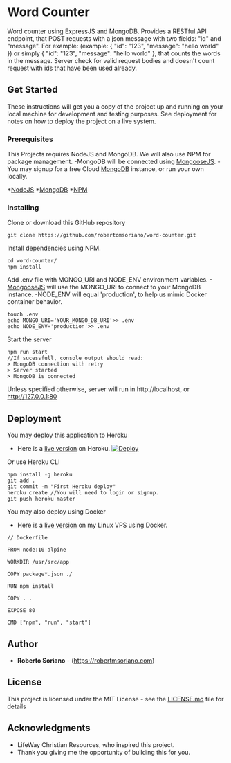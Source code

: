 # Word Counter

Word counter using ExpressJS and MongoDB. Provides a RESTful API endpoint, that POST requests with a json message with two fields: "id" and "message". For example: (example: { "id": "123", "message": "hello world" }) or simply { "id": "123", "message": "hello world" }, that counts the words in the message. Server check for valid request bodies and doesn't count request with ids that have been used already.

## Get Started

These instructions will get you a copy of the project up and running on your local machine for development and testing purposes. See deployment for notes on how to deploy the project on a live system.

### Prerequisites

This Projects requires NodeJS and MongoDB. We will also use NPM for package management. 
-MongoDB will be connected using [MongooseJS](https://mongoosejs.com/).
-You may signup for a free Cloud [MongoDB](https://www.mongodb.com/cloud) instance, or run your own locally.

*[NodeJS](https://nodejs.org/)
*[MongoDB](https://www.mongodb.com/)
*[NPM](https://www.npmjs.com/)


### Installing

Clone or download this GitHub repository

```
git clone https://github.com/robertomsoriano/word-counter.git
```

Install dependencies using NPM.

```
cd word-counter/
npm install 
```
Add .env file with MONGO_URI and NODE_ENV environment variables. 
-[MongooseJS](https://mongoosejs.com/) will use the MONGO_URI to connect to your MongoDB instance.
-NODE_ENV will equal 'production', to help us mimic Docker container behavior. 

```
touch .env
echo MONGO_URI='YOUR_MONGO_DB_URI'>> .env
echo NODE_ENV='production'>> .env
```

Start the server

```
npm run start
//If sucessfull, console output should read:
> MongoDB connection with retry
> Server started
> MongoDB is connected
```

Unless specified otherwise, server will run in http://localhost, or http://127.0.0.1:80

## Deployment

You may deploy this application to Heroku
* Here is a [live version](https://word-counter-lw.herokuapp.com/) on Heroku.
[![Deploy](https://www.herokucdn.com/deploy/button.svg)](https://heroku.com/deploy?template=https://github.com/robertomsoriano/word-counter)

Or use Heroku CLI
```
npm install -g heroku
git add . 
git commit -m "First Heroku deploy"
heroku create //You will need to login or signup.
git push heroku master
```
You may also deploy using Docker
* Here is a [live version](https://counter.robertmsoriano.com) on my Linux VPS using Docker.

```
// Dockerfile

FROM node:10-alpine

WORKDIR /usr/src/app

COPY package*.json ./

RUN npm install

COPY . .

EXPOSE 80

CMD ["npm", "run", "start"]
```


## Author

* **Roberto Soriano** - (https://robertmsoriano.com)

## License

This project is licensed under the MIT License - see the [LICENSE.md](LICENSE.md) file for details

## Acknowledgments

* LifeWay Christian Resources, who inspired this project. 
* Thank you giving me the opportunity of building this for you. 